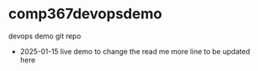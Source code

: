 # comp367devopsdemo
devops demo git repo


* 2025-01-15 live demo to change the read me
more line to be updated here

